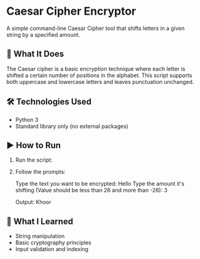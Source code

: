 # Caesar Cipher Encryptor

A simple command-line Caesar Cipher tool that shifts letters in a given string by a specified amount.

## 🔐 What It Does

The Caesar cipher is a basic encryption technique where each letter is shifted a certain number of positions in the alphabet. This script supports both uppercase and lowercase letters and leaves punctuation unchanged.

## 🛠️ Technologies Used

- Python 3
- Standard library only (no external packages)

## ▶️ How to Run

1. Run the script:

2. Follow the prompts:

    Type the text you want to be encrypted: Hello
    Type the amount it's shifting (Value should be less than 26 and more than -26): 3

    Output: Khoor

## 🧠 What I Learned

- String manipulation
- Basic cryptography principles
- Input validation and indexing